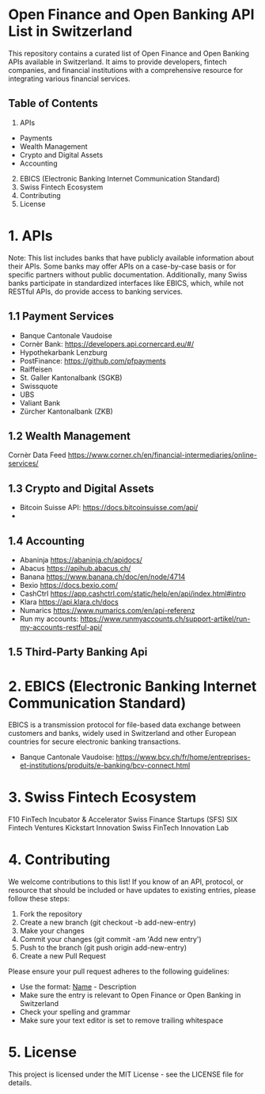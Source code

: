 # Open Finance and Open Banking API List in Switzerland
This repository contains a curated list of Open Finance and Open Banking APIs available in Switzerland. It aims to provide developers, fintech companies, and financial institutions with a comprehensive resource for integrating various financial services.

## Table of Contents
1. APIs
* Payments 
* Wealth Management
* Crypto and Digital Assets
* Accounting
2. EBICS (Electronic Banking Internet Communication Standard)
3. Swiss Fintech Ecosystem
4. Contributing
5. License

# 1. APIs 
Note: This list includes banks that have publicly available information about their APIs. Some banks may offer APIs on a case-by-case basis or for specific partners without public documentation. Additionally, many Swiss banks participate in standardized interfaces like EBICS, which, while not RESTful APIs, do provide access to banking services.
## 1.1 Payment Services
* Banque Cantonale Vaudoise
* Cornèr Bank: https://developers.api.cornercard.eu/#/
* Hypothekarbank Lenzburg
* PostFinance: https://github.com/pfpayments
* Raiffeisen
* St. Galler Kantonalbank (SGKB)
* Swissquote
* UBS
* Valiant Bank
* Zürcher Kantonalbank (ZKB)
  
## 1.2 Wealth Management
Cornèr Data Feed https://www.corner.ch/en/financial-intermediaries/online-services/

## 1.3 Crypto and Digital Assets
* Bitcoin Suisse API: https://docs.bitcoinsuisse.com/api/
* 
## 1.4 Accounting
* Abaninja https://abaninja.ch/apidocs/
* Abacus https://apihub.abacus.ch/
* Banana https://www.banana.ch/doc/en/node/4714
* Bexio https://docs.bexio.com/
* CashCtrl https://app.cashctrl.com/static/help/en/api/index.html#intro
* Klara https://api.klara.ch/docs
* Numarics https://www.numarics.com/en/api-referenz
* Run my accounts: https://www.runmyaccounts.ch/support-artikel/run-my-accounts-restful-api/
  
## 1.5 Third-Party Banking Api


# 2. EBICS (Electronic Banking Internet Communication Standard)
EBICS is a transmission protocol for file-based data exchange between customers and banks, widely used in Switzerland and other European countries for secure electronic banking transactions.
* Banque Cantonale Vaudoise: https://www.bcv.ch/fr/home/entreprises-et-institutions/produits/e-banking/bcv-connect.html 

# 3. Swiss Fintech Ecosystem
F10 FinTech Incubator & Accelerator
Swiss Finance Startups (SFS)
SIX Fintech Ventures
Kickstart Innovation
Swiss FinTech Innovation Lab

# 4. Contributing
We welcome contributions to this list! If you know of an API, protocol, or resource that should be included or have updates to existing entries, please follow these steps:

1. Fork the repository
2. Create a new branch (git checkout -b add-new-entry)
3. Make your changes
4. Commit your changes (git commit -am 'Add new entry')
5. Push to the branch (git push origin add-new-entry)
6. Create a new Pull Request

Please ensure your pull request adheres to the following guidelines:

* Use the format: [Name](link) - Description
* Make sure the entry is relevant to Open Finance or Open Banking in Switzerland
* Check your spelling and grammar
* Make sure your text editor is set to remove trailing whitespace

# 5. License
This project is licensed under the MIT License - see the LICENSE file for details.
